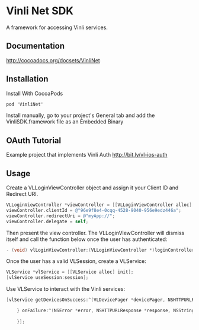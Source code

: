 # Vinli Net SDK

A framework for accessing Vinli services.

## Documentation

http://cocoadocs.org/docsets/VinliNet

## Installation

Install With CocoaPods

```objective-c
pod 'VinliNet'
```
Install manually, go to your project's General tab and add the VinliSDK.framework file as an Embedded Binary

## OAuth Tutorial
Example project that implements Vinli Auth http://bit.ly/vl-ios-auth

## Usage
Create a VLLoginViewController object and assign it your Client ID and Redirect URI.
```objective-c
VLLoginViewController *viewController = [[VLLoginViewController alloc] init];
viewController.clientId = @"96e9f8e4-0cqq-4528-9040-956e9edz446a";
viewController.redirectUri = @"myApp://";
viewController.delegate = self;
```
Then present the view controller. The VLLoginViewController will dismiss itself and call the function below once the user has authenticated:
```objective-c
- (void) vlLoginViewController:(VLLoginViewController *)loginController didLoginWithSession:(VLSession *)session
```
Once the user has a valid VLSession, create a VLService:
```objective-c
VLService *vlService = [[VLService alloc] init];
[vlService useSession:session];
```
Use VLService to interact with the Vinli services:
```objective-c
[vlService getDevicesOnSuccess:^(VLDevicePager *devicePager, NSHTTPURLResponse *response) {

    } onFailure:^(NSError *error, NSHTTPURLResponse *response, NSString *bodyString) {
        
    }];
```
